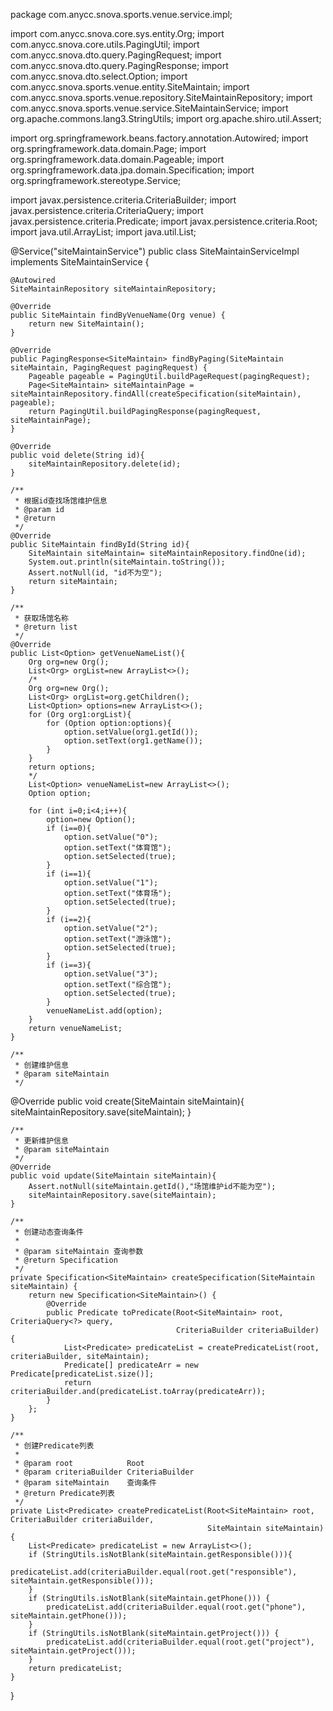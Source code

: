package com.anycc.snova.sports.venue.service.impl;

import com.anycc.snova.core.sys.entity.Org;
import com.anycc.snova.core.utils.PagingUtil;
import com.anycc.snova.dto.query.PagingRequest;
import com.anycc.snova.dto.query.PagingResponse;
import com.anycc.snova.dto.select.Option;
import com.anycc.snova.sports.venue.entity.SiteMaintain;
import com.anycc.snova.sports.venue.repository.SiteMaintainRepository;
import com.anycc.snova.sports.venue.service.SiteMaintainService;
import org.apache.commons.lang3.StringUtils;
import org.apache.shiro.util.Assert;

import org.springframework.beans.factory.annotation.Autowired;
import org.springframework.data.domain.Page;
import org.springframework.data.domain.Pageable;
import org.springframework.data.jpa.domain.Specification;
import org.springframework.stereotype.Service;

import javax.persistence.criteria.CriteriaBuilder;
import javax.persistence.criteria.CriteriaQuery;
import javax.persistence.criteria.Predicate;
import javax.persistence.criteria.Root;
import java.util.ArrayList;
import java.util.List;


@Service("siteMaintainService")
public class SiteMaintainServiceImpl implements SiteMaintainService {

    @Autowired
    SiteMaintainRepository siteMaintainRepository;

    @Override
    public SiteMaintain findByVenueName(Org venue) {
        return new SiteMaintain();
    }

    @Override
    public PagingResponse<SiteMaintain> findByPaging(SiteMaintain siteMaintain, PagingRequest pagingRequest) {
        Pageable pageable = PagingUtil.buildPageRequest(pagingRequest);
        Page<SiteMaintain> siteMaintainPage = siteMaintainRepository.findAll(createSpecification(siteMaintain), pageable);
        return PagingUtil.buildPagingResponse(pagingRequest, siteMaintainPage);
    }

    @Override
    public void delete(String id){
        siteMaintainRepository.delete(id);
    }

    /**
     * 根据id查找场馆维护信息
     * @param id
     * @return
     */
    @Override
    public SiteMaintain findById(String id){
        SiteMaintain siteMaintain= siteMaintainRepository.findOne(id);
        System.out.println(siteMaintain.toString());
        Assert.notNull(id, "id不为空");
        return siteMaintain;
    }

    /**
     * 获取场馆名称
     * @return list
     */
    @Override
    public List<Option> getVenueNameList(){
        Org org=new Org();
        List<Org> orgList=new ArrayList<>();
        /*
        Org org=new Org();
        List<Org> orgList=org.getChildren();
        List<Option> options=new ArrayList<>();
        for (Org org1:orgList){
            for (Option option:options){
                option.setValue(org1.getId());
                option.setText(org1.getName());
            }
        }
        return options;
        */
        List<Option> venueNameList=new ArrayList<>();
        Option option;

        for (int i=0;i<4;i++){
            option=new Option();
            if (i==0){
                option.setValue("0");
                option.setText("体育馆");
                option.setSelected(true);
            }
            if (i==1){
                option.setValue("1");
                option.setText("体育场");
                option.setSelected(true);
            }
            if (i==2){
                option.setValue("2");
                option.setText("游泳馆");
                option.setSelected(true);
            }
            if (i==3){
                option.setValue("3");
                option.setText("综合馆");
                option.setSelected(true);
            }
            venueNameList.add(option);
        }
        return venueNameList;
    }

    /**
     * 创建维护信息
     * @param siteMaintain
     */
   @Override
   public void create(SiteMaintain siteMaintain){
      siteMaintainRepository.save(siteMaintain);
   }

    /**
     * 更新维护信息
     * @param siteMaintain
     */
    @Override
    public void update(SiteMaintain siteMaintain){
        Assert.notNull(siteMaintain.getId(),"场馆维护id不能为空");
        siteMaintainRepository.save(siteMaintain);
    }

    /**
     * 创建动态查询条件
     *
     * @param siteMaintain 查询参数
     * @return Specification
     */
    private Specification<SiteMaintain> createSpecification(SiteMaintain siteMaintain) {
        return new Specification<SiteMaintain>() {
            @Override
            public Predicate toPredicate(Root<SiteMaintain> root, CriteriaQuery<?> query,
                                         CriteriaBuilder criteriaBuilder) {
                List<Predicate> predicateList = createPredicateList(root, criteriaBuilder, siteMaintain);
                Predicate[] predicateArr = new Predicate[predicateList.size()];
                return criteriaBuilder.and(predicateList.toArray(predicateArr));
            }
        };
    }

    /**
     * 创建Predicate列表
     *
     * @param root            Root
     * @param criteriaBuilder CriteriaBuilder
     * @param siteMaintain    查询条件
     * @return Predicate列表
     */
    private List<Predicate> createPredicateList(Root<SiteMaintain> root, CriteriaBuilder criteriaBuilder,
                                                SiteMaintain siteMaintain) {
        List<Predicate> predicateList = new ArrayList<>();
        if (StringUtils.isNotBlank(siteMaintain.getResponsible())){
            predicateList.add(criteriaBuilder.equal(root.get("responsible"), siteMaintain.getResponsible()));
        }
        if (StringUtils.isNotBlank(siteMaintain.getPhone())) {
            predicateList.add(criteriaBuilder.equal(root.get("phone"), siteMaintain.getPhone()));
        }
        if (StringUtils.isNotBlank(siteMaintain.getProject())) {
            predicateList.add(criteriaBuilder.equal(root.get("project"), siteMaintain.getProject()));
        }
        return predicateList;
    }

}



